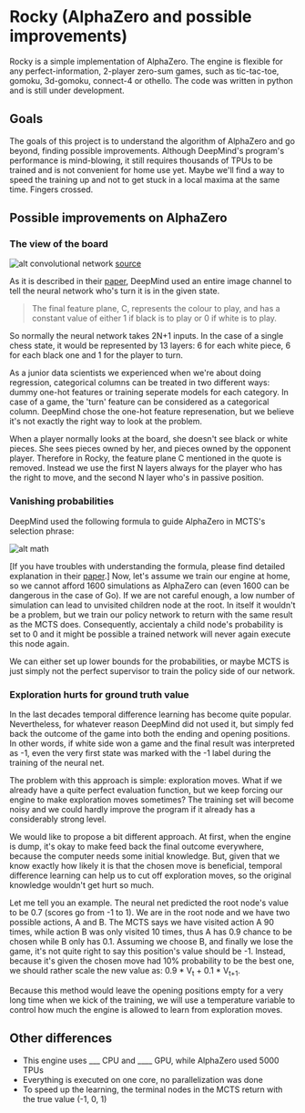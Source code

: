 # Rocky (AlphaZero and possible improvements)

Rocky is a simple implementation of AlphaZero. The engine is flexible for any perfect-information, 2-player zero-sum games, such as tic-tac-toe, gomoku, 3d-gomoku, connect-4 or othello. The code was written in python and is still under development.

## Goals

The goals of this project is to understand the algorithm of AlphaZero and go beyond, finding possible improvements. Although DeepMind's program's performance is mind-blowing, it still requires thousands of TPUs to be trained and is not convenient for home use yet. Maybe we'll find a way to speed the training up and not to get stuck in a local maxima at the same time. Fingers crossed.

## Possible improvements on AlphaZero

### The view of the board

![alt convolutional network](https://upload.wikimedia.org/wikipedia/commons/6/63/Typical_cnn.png)
[source](https://www.tastehit.com/blog/google-deepmind-alphago-how-it-works/)

As it is described in their [paper](https://deepmind.com/documents/119/agz_unformatted_nature.pdf), DeepMind used an entire image channel to tell the neural network who's turn it is in the given state.
> The final feature plane, C, represents the colour to play, and has a constant value of either 1 if black
> is to play or 0 if white is to play.

So normally the neural network takes 2N+1 inputs. In the case of a single chess state, it would be represented by 13 layers: 6 for each white piece, 6 for each black one and 1 for the player to turn.

As a junior data scientists we experienced when we're about doing regression, categorical columns can be treated in two different ways: dummy one-hot features or training seperate models for each category. In case of a game, the 'turn' feature can be considered as a categorical column. DeepMind chose the one-hot feature represenation, but we believe it's not exactly the right way to look at the problem.

When a player normally looks at the board, she doesn't see black or white pieces. She sees pieces owned by her, and pieces owned by the opponent player. Therefore in Rocky, the feature plane C mentioned in the quote is removed. Instead we use the first N layers always for the player who has the right to move, and the second N layer who's in passive position. 

### Vanishing probabilities

DeepMind used the following formula to guide AlphaZero in MCTS's selection phrase:

![alt math](https://i.imgur.com/jDvuQwY.png)

[If you have troubles with understanding the formula, please find detailed explanation in their [paper](https://deepmind.com/documents/119/agz_unformatted_nature.pdf).]
Now, let's assume we train our engine at home, so we cannot afford 1600 simulations as AlphaZero can (even 1600 can be dangerous in the case of Go). If we are not careful enough, a low number of simulation can lead to unvisited children node at the root. In itself it wouldn't be a problem, but we train our policy network to return with the same result as the MCTS does. Consequently, accientaly a child node's probability is set to 0 and it might be possible a trained network will never again execute this node again.

We can either set up lower bounds for the probabilities, or maybe MCTS is just simply not the perfect supervisor to train the policy side of our network.

### Exploration hurts for ground truth value

In the last decades temporal difference learning has become quite popular. Nevertheless, for whatever reason DeepMind did not used it, but simply fed back the outcome of the game into both the ending and opening positions. In other words, if white side won a game and the final result was interpreted as -1, even the very first state was marked with the -1 label during the training of the neural net.

The problem with this approach is simple: exploration moves. What if we already have a quite perfect evaluation function, but we keep forcing our engine to make exploration moves sometimes? The training set will become noisy and we could hardly improve the program if it already has a considerably strong level.

We would like to propose a bit different approach. At first, when the engine is dump, it's okay to make feed back the final outcome everywhere, because the computer needs some initial knowledge. But, given that we know exactly how likely it is that the chosen move is beneficial, temporal difference learning can help us to cut off exploration moves, so the original knowledge wouldn't get hurt so much.

Let me tell you an example. The neural net predicted the root node's value to be 0.7 (scores go from -1 to 1). We are in the root node and we have two possible actions, A and B. The MCTS says we have visited action A 90 times, while action B was only visited 10 times, thus A has 0.9 chance to be chosen while B only has 0.1. Assuming we choose B, and finally we lose the game, it's not quite right to say this position's value should be -1. Instead, because it's given the chosen move had 10% probability to be the best one, we should rather scale the new value as: 0.9 * V<sub>t</sub> + 0.1 * V<sub>t+1</sub>.

Because this method would leave the opening positions empty for a very long time when we kick of the training, we will use a temperature variable to control how much the engine is allowed to learn from exploration moves. 


## Other differences

 - This engine uses ___ CPU and ____ GPU, while AlphaZero used 5000 TPUs
 - Everything is executed on one core, no parallelization was done
 - To speed up the learning, the terminal nodes in the MCTS return with the true value (-1, 0, 1)
